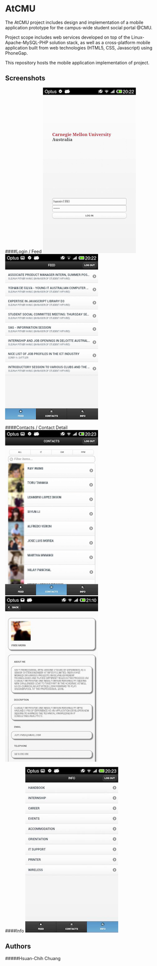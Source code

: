 # AtCMU
The AtCMU project includes design and implementation of a mobile application prototype for the campus-wide student social portal @CMU. 

Project scope includes web services developed on top of the Linux-Apache-MySQL-PHP solution stack, 
as well as a cross-platform mobile application built from web technologies (HTML5, CSS, Javascript) using PhoneGap.

This repository hosts the mobile application implementation of project.


## Screenshots

####Login / Feed
  ![Screenshot-Login](./Screenshots/screenshot-login.jpg) 
  ![Screenshot-Feed](./Screenshots/screenshot-feed.jpg)

####Contacts / Contact Detail
  ![Screenshot-Contacts](./Screenshots/screenshot-contact.jpg) 
  ![Screenshot-Detail](./Screenshots/screenshot-person-detail.jpg)

####Info
  ![Screenshot-Info](./Screenshots/screenshot-info.jpg)


## Authors
#####Hsuan-Chih Chuang
